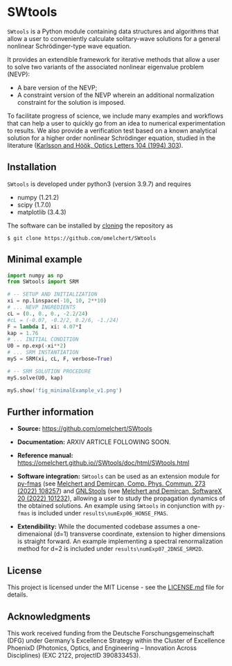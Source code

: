 
# SWtools 

`SWtools` is a Python module containing data structures and algorithms that
allow a user to conveniently calculate solitary-wave solutions for a general
nonlinear Schrödinger-type wave equation.

It provides an extendible framework for iterative methods that allow a user to
solve two variants of the associated nonlinear eigenvalue problem (NEVP):

* A bare version of the NEVP;
* A constraint version of the NEVP wherein an additional normalization constraint for the solution is imposed.

To facilitate progress of science, we include many examples and workflows that
can help a user to quickly go from an idea to numerical experimentation to
results. We also provide a verification test based on a known analytical
solution for a higher order nonlinear Schrödinger equation, studied in the
literature ([Karlsson and Höök, Optics Letters 104 (1994)
303](https://doi.org/10.1364/NLGWP.1993.TuB.15)).


## Installation 

`SWtools` is developed under python3 (version 3.9.7) and requires

* numpy (1.21.2)
* scipy (1.7.0)
* matplotlib (3.4.3)

The software can be installed by
[cloning](https://help.github.com/en/github/creating-cloning-and-archiving-repositories/cloning-a-repository)
the repository as

``$ git clone https://github.com/omelchert/SWtools``


## Minimal example

```Python
import numpy as np
from SWtools import SRM

# -- SETUP AND INITIALIZATION 
xi = np.linspace(-10, 10, 2**10)
# ... NEVP INGREDIENTS 
cL = (0., 0., 0., -2.2/24)
#cL = (-0.07, -0.2/2, 0.2/6, -1./24)
F = lambda I, xi: 4.07*I
kap = 1.76
# ... INITIAL CONDITION 
U0 = np.exp(-xi**2)
# ... SRM INSTANTIATION
myS = SRM(xi, cL, F, verbose=True)

# -- SRM SOLUTION PROCEDURE
myS.solve(U0, kap)

myS.show('fig_minimalExample_v1.png')
```


## Further information

- **Source:** <https://github.com/omelchert/SWtools>

- **Documentation:** ARXIV ARTICLE FOLLOWING SOON.

- **Reference manual:** <https://omelchert.github.io//SWtools/doc/html/SWtools.html>

- **Software integration:** `SWtools` can be used as an extension module for
  [py-fmas](https://doi.org/10.17632/7s2cv9kjfs.1) (see [Melchert and Demircan,
  Comp. Phys. Commun. 273 (2022)
  108257](https://doi.org/10.1016/j.cpc.2021.108257)) and
  [GNLStools](https://github.com/ElsevierSoftwareX/SOFTX-D-22-00165) (see
  [Melchert and Demircan, SoftwareX 20 (2022)
  101232](https://doi.org/10.1016/j.softx.2022.101232)), allowing a user to
  study the propagation dynamics of the obtained solutions. An example using
  `SWtools` in conjunction with `py-fmas` is included under
  `results\numExp06_HONSE_FMAS`.

- **Extendibility:** While the documented codebase assumes a one-dimenaional
  (d=1) transverse coordinate, extension to higher dimensions is straight
  forward. An example implementing a spectral renormalization method for d=2 is
  included under `results\numExp07_2DNSE_SRM2D`. 


## License 

This project is licensed under the MIT License - see the
[LICENSE.md](LICENSE.md) file for details.


## Acknowledgments

This work received funding from the Deutsche Forschungsgemeinschaft  (DFG)
under Germany’s Excellence Strategy within the Cluster of Excellence PhoenixD
(Photonics, Optics, and Engineering – Innovation Across Disciplines) (EXC 2122,
projectID 390833453).
